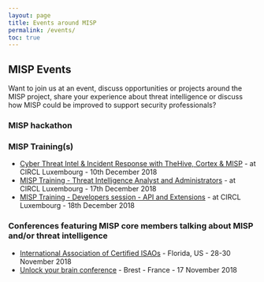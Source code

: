 ```yaml
---
layout: page
title: Events around MISP
permalink: /events/
toc: true
---
```


## MISP Events

Want to join us at an event, discuss opportunities or projects around the MISP project, share your experience about threat intelligence or discuss how MISP could be improved to support security professionals?

### MISP hackathon

### MISP Training(s)

- [Cyber Threat Intel & Incident Response with TheHive, Cortex & MISP](https://en.xing-events.com/SVDOZWV) - at CIRCL Luxembourg - 10th December 2018
- [MISP Training - Threat Intelligence Analyst and Administrators](https://en.xing-events.com/MURFIIQ) - at CIRCL Luxembourg - 17th December 2018
- [MISP Training - Developers session - API and Extensions](https://en.xing-events.com/QDBMTBT) - at CIRCL Luxembourg - 18th December 2018

### Conferences featuring MISP core members talking about MISP and/or threat intelligence

- [International Association of Certified ISAOs](https://www.iacievents.org/) - Florida, US - 28-30 November 2018
- [Unlock your brain conference](https://www.unlockyourbrain.bzh/alexandre-dulaunoy/) - Brest - France - 17 November 2018

